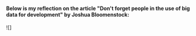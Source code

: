 #### Below is my reflection on the article "Don't forget people in the use of big data for development" by Joshua Bloomenstock:

![]
